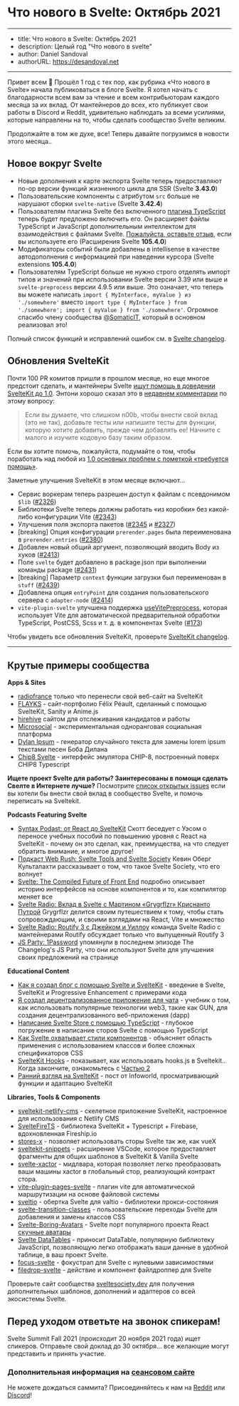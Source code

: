 # Что нового в Svelte: Октябрь 2021

---
- title: Что нового в Svelte: Октябрь 2021
- description: Целый год "Что нового в svelte"
- author: Daniel Sandoval
- authorURL: https://desandoval.net
---

Привет всем 👋 Прошёл 1 год с тех пор, как рубрика «Что нового в Svelte» начала публиковаться в блоге Svelte. Я хотел начать с благодарности всем вам за чтение и всем контрибьюторам каждого месяца за их вклад. От мантейнеров до всех, кто публикует свои работы в Discord и Reddit, удивительно наблюдать за всеми усилиями, которые направлены на то, чтобы сделать сообщество Svelte великим.

Продолжайте в том же духе, все! Теперь давайте погрузимся в новости этого месяца..

## Новое вокруг Svelte

- Новые дополнения к карте экспорта Svelte теперь предоставляют no-op версии функций жизненного цикла для SSR (Svelte **3.43.0**)
- Пользовательские компоненты с атрибутом `src` больше не нарушают сборки `svelte-native` (Svelte **3.42.4**)
- Пользователям плагина Svelte без включенного [плагина TypeScript](https://www.npmjs.com/package/typescript-svelte-plugin) теперь будет предложено включить его. Он расширяет файлы TypeScript и JavaScript дополнительным интеллектом для взаимодействия с файлами Svelte. [Пожалуйста, оставьте отзыв](https://github.com/sveltejs/language-tools/issues/580), если вы используете его (Расширения Svelte **105.4.0**)
- Модификаторы событий были добавлены в intellisense в качестве автодополнения с информацией при наведении курсора (Svelte extensions **105.4.0**)
- Пользователям TypeScript больше не нужно строго отделять импорт типов и значений при использовании Svelte версии 3.39 или выше и `svelte-preprocess` версии 4.9.5 или выше. Это означает, что теперь вы можете написать `import { MyInterface, myValue } из './somewhere'` вместо `import type { MyInterface } from './somewhere'; import { myValue } from './somewhere'`. Огромное спасибо члену сообщества [@SomaticIT](https://github.com/SomaticIT), который в основном реализовал это!

Полный список функций и исправлений ошибок см. в [Svelte changelog](https://github.com/sveltejs/svelte/blob/master/CHANGELOG.md).

## Обновления SvelteKit

Почти 100 PR комитов пришли в прошлом месяце, но еще многое предстоит сделать, и мантейнеры Svelte [ищут помощь в доведении SvelteKit до 1.0](https://github.com/sveltejs/kit/issues/2100). Энтони хорошо сказал это в [недавнем комментарии](https://github.com/sveltejs/kit/issues/2100#issuecomment-895446285) по этому вопросу:

> Если вы думаете, что слишком n00b, чтобы внести свой вклад (это не так), добавьте тесты или напишите тесты для функции, которую хотите добавить, прежде чем добавлять ее! Начните с малого и изучите кодовую базу таким образом.

Если вы хотите помочь, пожалуйста, подумайте о том, чтобы поработать над любой из [1.0 основных проблем с пометкой «требуется помощь»](https://github.com/sveltejs/kit/issues?q=is%3Aopen+is%3Aissue+milestone%3A1.0+label%3A%22help+wanted%22).

Заметные улучшения SvelteKit в этом месяце включают...

- Сервис воркерам теперь разрешен доступ к файлам с псевдонимом `$lib` ([#2326](https://github.com/sveltejs/kit/pull/2326))
- Библиотеки Svelte теперь должны работать «из коробки» без какой-либо конфигурации Vite ([#2343](https://github.com/sveltejs/kit/pull/2343))
- Улучшения поля экспорта пакетов ([#2345](https://github.com/sveltejs/kit/pull/2345) и [#2327](https://github.com/sveltejs/kit/pull/2327))
- [breaking] Опция конфигурации `prerender.pages` была переименована в `prerender.entries` ([#2380](https://github.com/sveltejs/kit/pull/2380))
- Добавлен новый общий аргумент, позволяющий вводить Body из хуков ([#2413](https://github.com/sveltejs/kit/pull/2413))
- Поле `svelte` будет добавлено в package.json при выполнении команды package ([#2431](https://github.com/sveltejs/kit/pull/2431))
- [breaking] Параметр `context` функции загрузки был переименован в `stuff` ([#2439](https://github.com/sveltejs/kit/pull/2439))
- Добавлена опция `entryPoint` для создания пользовательского сервера с `adapter-node` ([#2414](https://github.com/sveltejs/kit/pull/2414))
- `vite-plugin-svelte` улучшена поддержка [useVitePreprocess](https://github.com/sveltejs/vite-plugin-svelte/blob/main/docs/config.md#usevitepreprocess), которая использует Vite для автоматической предварительной обработки TypeScript, PostCSS, Scss и т. д. в компонентах Svelte ([#173](https://github.com/sveltejs/vite-plugin-svelte/pull/173))

Чтобы увидеть все обновления SvelteKit, проверьте [SvelteKit changelog](https://github.com/sveltejs/kit/blob/master/packages/kit/changeLog.md).

---

## Крутые примеры сообщества

**Apps & Sites**
- [radiofrance](https://www.radiofrance.fr/) только что перенесли свой веб-сайт на SvelteKit
- [FLAYKS](https://flayks.com/) - сайт-портфолио Félix Péault, сделанный с помощью SvelteKit, Sanity и Anime.js
- [hirehive](https://www.hirehive.com/) сайтом для отслеживания кандидатов и работы
- [Microsocial](https://microsocial.xyz/) - экспериментальная одноранговая социальная платформа
- [Dylan Ipsum](https://www.dylanlyrics.app/) - генератор случайного текста для замены lorem ipsum текстами песен Боба Дилана
- [Chip8 Svelte](https://github.com/mikeyhogarth/chip8-svelte) - интерфейс эмулятора CHIP-8, построенный поверх CHIP8 Typescript

**Ищете проект Svelte для работы? Заинтересованы в помощи сделать Свелте в Интернете лучше?** 
Посмотрите [список открытых issues](https://github.com/svelte-society/sveltesociety-2021/issues) если вы хотели бы внести свой вклад в сообщество Svelte, и помочь переписать на Sveltekit.

**Podcasts Featuring Svelte**
- [Syntax Podast: от React до SvelteKit](https://podcasts.apple.com/us/podcast/from-react-to-sveltekit/id1253186678?I=1000536276106) Скотт беседует с Уэсом о переносе учебных пособий по повышению уровня с React на SvelteKit - почему он это сделал, как, преимущества, на что следует обратить внимание, и многое другое!
- [Подкаст Web Rush: Svelte Tools and Svelte Society](https://www.webrush.io/episodes/episode-150-svelte-tools-and-svelte-society) Кевин Оберг Культалахти рассказывает о том, что такое Svelte Society, что его волнует
- [Svelte: The Compiled Future of Front End](https://www.arahansen.com/the-compiled-future-of-front-end/) подробно описывает историю интерфейсов на основе компонентов и то, как компилятор меняет все
- [Svelte Radio: Вклад в Svelte с Мартином «Grygrflzr» Криснанто Путрой](https://share.transistor.fm/s/10aa305c) Grygrflzr делится своим путешествием к тому, чтобы стать сопровождающим, и своими взглядами на React, Vite и множество
- [Svelte Radio: Routify 3 с Джейком и Уиллоу](https://share.transistor.fm/s/10aa305c) команда Svelte Radio с мантейнерами Routify обсуждает только что выпущенный Routify 3
- [JS Party: 1Password](https://twitter.com/geoffrich_/status/1441816829853253640?S=20) упомянули в последнем эпизоде The Changelog's JS Party, что они используют Svelte для улучшения своих предложений на странице

**Educational Content**
- [Как я создал блог с помощью Svelte и SvelteKit](https://fantinel.dev/blog-development-sveltekit/) - введение в Svelte, SvelteKit и Progressive Enhancement с примерами кода
- [Я создал децентрализованное приложение для чата](https://www.youtube.com/watch?v=J5x3OMXjgMc) - учебник о том, как использовать популярные технологии web3, такие как GUN, для создания децентрализованного веб-приложения (dapp)
- [Написание Svelte Store с помощью TypeScript](https://javascript.plainenglish.io/writing-a-svelte-store-with-typescript-22fa1c901a4) - глубокое погружение в написание сторов Svelte с помощью TypeScript
- [Как Svelte охватывает стили компонентов](https://geoffrich.net/posts/svelte-scoped-styles/) - объясняет область применения с использованием классов и более сложных спецификаторов CSS
- [SvelteKit Hooks](https://www.youtube.com/watch?v=RarufLoEL08) - показывает, как использовать hooks.js в Sveltekit.. Когда закончите, ознакомьтесь с [Частью 2](https://www.youtube.com/watch?v=RmIBG3G0-VY)
- [Ранний взгляд на SvelteKit](https://www.infoworld.com/article/3630395/an-early-look-at-sveltekit.html) - пост от Infoworld, просматривающий функции и адаптацию SvelteKit

**Libraries, Tools & Components**
- [sveltekit-netlify-cms](https://github.com/buhrmi/sveltekit-netlify-cms) - скелетное приложение SvelteKit, настроенное для использования с Netlify CMS
- [SvelteFireTS](https://github.com/jacobbowdoin/sveltefirets) - библиотека SvelteKit + Typescript + Firebase, вдохновленная Fireship.io
- [stores-x](https://github.com/Anyass3/stores-x) - позволяет использовать сторы Svelte так же, как vueX
- [sveltekit-snippets](https://github.com/stordahl/sveltekit-snippets) - расширение VSCode, которое предоставляет фрагменты для общих шаблонов в SvelteKit & Vanilla Svelte
- [svelte-xactor](https://github.com/wobsoriano/svelte-xactor) - мидлвара, которая позволяет легко преобразовать ваши машины xactor в глобальный стор, реализующий контракт стора.
- [vite-plugin-pages-svelte](https://github.com/aldy505/vite-plugin-pages-svelte) - плагин vite для автоматической маршрутизации на основе файловой системы
- [sveltio](https://www.npmjs.com/package/sveltio) - обертка Svelte для valtio - библиотеки прокси-состояния
- [svelte-transition-classes](https://github.com/rmarscher/svelte-transition-classes) - пользовательские переходы Svelte для добавления и замены классов CSS
- [Svelte-Boring-Avatars](https://github.com/paolotiu/svelte-boring-avatars) - Svelte порт популярного проекта React [скучные аватары](https://github.com/boringdesigners/boring-avatars)
- [Svelte DataTables](https://github.com/homescriptone/svelte-datatables) - приносит DataTable, популярную библиотеку JavaScript, позволяющую легко отображать ваши данные в удобной таблице, в ваш проект Svelte.
- [focus-svelte](https://github.com/chanced/focus-svelte) - фокустрап для Svelte с нулевыми зависимостями
- [filedrop-svelte](https://github.com/chanced/filedrop-svelte) - действие и компонент файлдроппер для Svelte


Проверьте сайт сообщества [sveltesociety.dev](https://sveltesociety.dev/templates/) для получения дополнительных шаблонов, дополнений и адаптеров со всей экосистемы Svelte.


## Перед уходом ответьте на звонок спикерам!

Svelte Summit Fall 2021 (происходит 20 ноября 2021 года) ищет спикеров. Отправьте свой доклад до 30 октября... все желающие могут представить и принять участие.

### Дополнительная информация на [сеансовом сайте](https://sessionize.com/svelte-summit-fall-2021/)

Не можете дождаться саммита? Присоединяйтесь к нам на [Reddit](https://www.reddit.com/r/sveltejs/) или [Discord](https://discord.com/invite/yy75DKs)!
